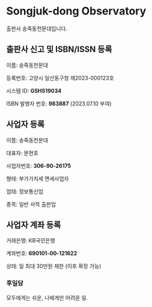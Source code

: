 # Songjuk-dong Observatory

출판사 송죽동천문대입니다.

## 출판사 신고 및 ISBN/ISSN 등록

이름: 송죽동천문대

등록번호: 고양시 일산동구청 제2023-000123호

시스템 ID: **GSHS19034**

ISBN 발행자 번호: **983887** (2023.07.10 부여)

## 사업자 등록

이름: 송죽동천문대

대표자: 문현호

사업자번호: **306-90-26175**

형태: 부가가치세 면세사업자

업태: 정보통신업

종목: 일반 서적 출판업

## 사업자 계좌 등록

거래은행: KB국민은행

계좌번호: **690101-00-121622**

상태: 일 최대 30만원 제한 (이후 확장 가능)

### 후일담

모두에게는 쉬운, 나에게만 어려운 일.
